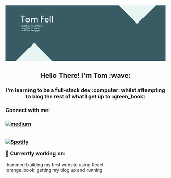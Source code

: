 <img src='20220719_212853_0000.png' title = 'banner'>

<h2 align="center">
Hello There! I'm Tom :wave:
</h2>
<h3 align="center">
I'm learning to be a full-stack dev :computer: whilst attempting to blog the rest of what I get up to :green_book:
</h3> 
<h3 align = "left">
Connect with me: 
<h3 align="left">
<a href="https://medium.com/@tomfell2360">
<img src="https://img.shields.io/badge/Medium-12100E?style=for-the-badge&logo=medium&logoColor=white" alt="medium">
</a>
 
 <br> [![Spotify](https://novatorem-readme-twf2360.vercel.app/api/spotify?background_color=0d1117&border_color=ffffff)](https://open.spotify.com/user/1199602356) <br>

 :city_sunset: Currently working on:
</h2>
:hammer: building my first website using React <br>
:orange_book: getting my blog up and running 
